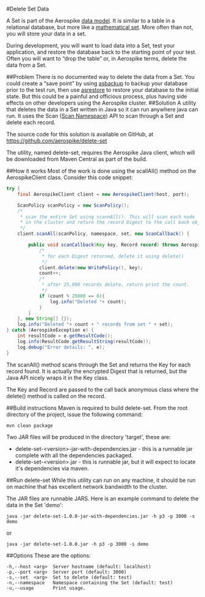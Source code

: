 #Delete Set Data

A Set is part of the Aerospike [data model](https://docs.aerospike.com/display/V3/Data+Model). It is similar to a table in a relational database, but more like a [mathematical set](http://en.wikipedia.org/wiki/Set_(mathematics)). More often than not, you will store your data in a set.

During development, you will want to load data into a Set, test your application, and restore the database back to the starting point of your test. Often you will want to “drop the table” or, in Aerospike terms, delete the data from a Set.

##Problem
There is no documented way to delete the data from a Set. You could create a “save point” by using [asbackup](https://docs.aerospike.com/pages/viewpage.action?pageId=3807608) to backup your database prior to the test run, then use [asrestore](https://docs.aerospike.com/pages/viewpage.action?pageId=3807609) to restore your database to the initial state. But this could be a painful and officious process, plus having side effects on other developers using the Aerospike cluster.
##Solution
A utility that deletes the data in a Set written in Java so it can run anywhere java can run. It uses the Scan ([Scan Namespace](https://docs.aerospike.com/display/V3/Key-Value+Store)) API to scan through a Set and delete each record.

The source code for this solution is available on GitHub, at 
https://github.com/aerospike/delete-set 

The utility, named delete-set, requires the Aerospike Java client, which will be downloaded from Maven Central as part of the build.

##How it works
Most of the work is done using the scallAll() method on the AerospikeClient class. Consider this code snippet:
```java
try {
	final AerospikeClient client = new AerospikeClient(host, port);

	ScanPolicy scanPolicy = new ScanPolicy();
	/*
	 * scan the entire Set using scannAll(). This will scan each node 
	 * in the cluster and return the record Digest to the call back object
	 */
	client.scanAll(scanPolicy, namespace, set, new ScanCallback() {

		public void scanCallback(Key key, Record record) throws AerospikeException {
			/*
			 * for each Digest returned, delete it using delete()
			 */
			client.delete(new WritePolicy(), key);
			count++;
			/*
			 * after 25,000 records delete, return print the count.
			 */
			if (count % 25000 == 0){
				log.info("Deleted "+ count);
			}
		}
	}, new String[] {});
	log.info("Deleted "+ count + " records from set " + set);
} catch (AerospikeException e) {
	int resultCode = e.getResultCode();
	log.info(ResultCode.getResultString(resultCode));
	log.debug("Error details: ", e);
}
```
The scanAll() method scans through the Set and returns the Key for each record found. 
It is actually the encrypted Digest that is returned, but the Java API nicely wraps it in the Key class.

The Key and Record are passed to the call back anonymous class where the delete() method is called on the record.

##Build instructions
Maven is required to build delete-set. From the root directory of the project, issue the following command:
```
mvn clean package
```	
Two JAR files will be produced in the directory 'target', these are:
* delete-set-\<version\>-jar-with-dependencies.jar - this is a runnable jar complete with all the dependencies packaged.
* delete-set-\<version\>.jar - this is runnable jar, but it will expect to locate it's dependencies via maven.

##Run delete-set
While this utility can run on any machine, it should be run on machine that has excellent network bandwidth to the cluster.

The JAR files are runnable JARS. Here is an example command to delete the data in the Set 'demo':
```
java -jar delete-set-1.0.0-jar-with-dependencies.jar -h p3 -p 3000 -s demo
```
or
```
java -jar delete-set-1.0.0.jar -h p3 -p 3000 -s demo
```
##Options
These are the options:
```
-h,--host <arg>  Server hostname (default: localhost)
-p,--port <arg>  Server port (default: 3000)
-s,--set  <arg>  Set to delete (default: test)
-n,--namespace	 Namespace containing the Set (default: test)
-u,--usage       Print usage.
```


